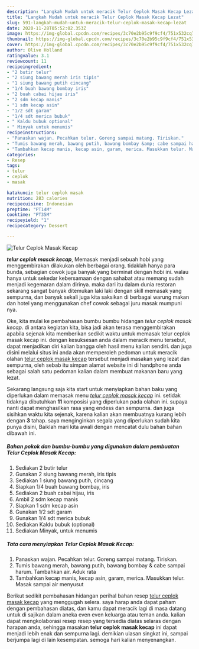 ```yaml
---
description: "Langkah Mudah untuk meracik Telur Ceplok Masak Kecap Lezat"
title: "Langkah Mudah untuk meracik Telur Ceplok Masak Kecap Lezat"
slug: 591-langkah-mudah-untuk-meracik-telur-ceplok-masak-kecap-lezat
date: 2020-11-28T05:52:02.353Z
image: https://img-global.cpcdn.com/recipes/3c70e2b95c9f9cf4/751x532cq70/telur-ceplok-masak-kecap-foto-resep-utama.jpg
thumbnail: https://img-global.cpcdn.com/recipes/3c70e2b95c9f9cf4/751x532cq70/telur-ceplok-masak-kecap-foto-resep-utama.jpg
cover: https://img-global.cpcdn.com/recipes/3c70e2b95c9f9cf4/751x532cq70/telur-ceplok-masak-kecap-foto-resep-utama.jpg
author: Olive Holland
ratingvalue: 3.1
reviewcount: 11
recipeingredient:
- "2 butir telur"
- "2 siung bawang merah iris tipis"
- "1 siung bawang putih cincang"
- "1/4 buah bawang bombay iris"
- "2 buah cabai hijau iris"
- "2 sdm kecap manis"
- "1 sdm kecap asin"
- "1/2 sdt garam"
- "1/4 sdt merica bubuk"
- " Kaldu bubuk optional"
- " Minyak untuk menumis"
recipeinstructions:
- "Panaskan wajan. Pecahkan telur. Goreng sampai matang. Tiriskan."
- "Tumis bawang merah, bawang putih, bawang bombay &amp; cabe sampai harum. Tambahkan air. Aduk rata"
- "Tambahkan kecap manis, kecap asin, garam, merica. Masukkan telur. Masak sampai air menyusut"
categories:
- Resep
tags:
- telur
- ceplok
- masak

katakunci: telur ceplok masak 
nutrition: 283 calories
recipecuisine: Indonesian
preptime: "PT14M"
cooktime: "PT35M"
recipeyield: "1"
recipecategory: Dessert

---
```



![Telur Ceplok Masak Kecap](https://img-global.cpcdn.com/recipes/3c70e2b95c9f9cf4/751x532cq70/telur-ceplok-masak-kecap-foto-resep-utama.jpg)

<b><i>telur ceplok masak kecap</i></b>, Memasak menjadi sebuah hobi yang menggembirakan dilakukan oleh berbagai orang. tidaklah hanya para bunda, sebagian cowok juga banyak yang berminat dengan hobi ini. walau hanya untuk sekedar kebersamaan dengan sahabat atau memang sudah menjadi kegemaran dalam dirinya. maka dari itu dalam dunia restoran sekarang sangat banyak ditemukan laki laki dengan skill memasak yang sempurna, dan banyak sekali juga kita saksikan di berbagai warung makan dan hotel yang menggunakan chef cowok sebagai juru masak mumpuni nya.

Oke, kita mulai ke pembahasan bumbu bumbu hidangan <i>telur ceplok masak kecap</i>. di antara kegiatan kita, bisa jadi akan terasa menggembirakan apabila sejenak kita memberikan sedikit waktu untuk memasak telur ceplok masak kecap ini. dengan kesuksesan anda dalam meracik menu tersebut, dapat menjadikan diri kalian bangga oleh hasil menu kalian sendiri. dan juga disini melalui situs ini anda akan memperoleh pedoman untuk meracik olahan <u>telur ceplok masak kecap</u> tersebut menjadi masakan yang lezat dan sempurna, oleh sebab itu simpan alamat website ini di handphone anda sebagai salah satu pedoman kalian dalam membuat makanan baru yang lezat.




Sekarang langsung saja kita start untuk menyiapkan bahan baku yang diperlukan dalam memasak menu <u><i>telur ceplok masak kecap</i></u> ini. setidak tidaknya dibutuhkan <b>11</b> komposisi yang diperlukan pada olahan ini. supaya nanti dapat menghasilkan rasa yang endess dan sempurna. dan juga sisihkan waktu kita sejenak, karena kalian akan membuatnya kurang lebih dengan <b>3</b> tahap. saya menginginkan segala yang diperlukan sudah kita punya disini, Baiklah mari kita awali dengan mencatat dulu bahan bahan dibawah ini.

<!--inarticleads1-->

##### Bahan pokok dan bumbu-bumbu yang digunakan dalam pembuatan Telur Ceplok Masak Kecap:

1. Sediakan 2 butir telur
1. Gunakan 2 siung bawang merah, iris tipis
1. Sediakan 1 siung bawang putih, cincang
1. Siapkan 1/4 buah bawang bombay, iris
1. Sediakan 2 buah cabai hijau, iris
1. Ambil 2 sdm kecap manis
1. Siapkan 1 sdm kecap asin
1. Gunakan 1/2 sdt garam
1. Gunakan 1/4 sdt merica bubuk
1. Sediakan  Kaldu bubuk (optional)
1. Sediakan  Minyak, untuk menumis




<!--inarticleads2-->

##### Tata cara menyiapkan Telur Ceplok Masak Kecap:

1. Panaskan wajan. Pecahkan telur. Goreng sampai matang. Tiriskan.
1. Tumis bawang merah, bawang putih, bawang bombay &amp; cabe sampai harum. Tambahkan air. Aduk rata
1. Tambahkan kecap manis, kecap asin, garam, merica. Masukkan telur. Masak sampai air menyusut




Berikut sedikit pembahasan hidangan perihal bahan resep <u>telur ceplok masak kecap</u> yang menggugah selera. saya harap anda dapat paham dengan pembahasan diatas, dan kamu dapat meracik lagi di masa datang untuk di sajikan dalam aneka even even keluarga atau teman anda. kalian dapat mengkolaborasi resep resep yang tersedia diatas selaras dengan harapan anda, sehingga masakan <b>telur ceplok masak kecap</b> ini dapat menjadi lebih enak dan sempurna lagi. demikian ulasan singkat ini, sampai berjumpa lagi di lain kesempatan. semoga hari kalian menyenangkan.
